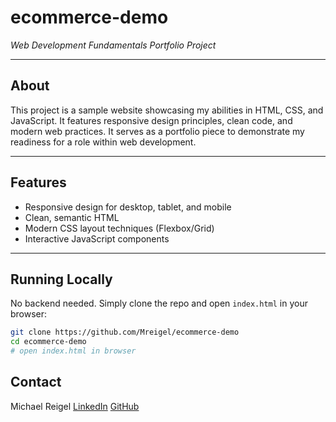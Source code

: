 # ecommerce-demo  
*Web Development Fundamentals Portfolio Project*

---

## About  
This project is a sample website showcasing my abilities in HTML, CSS, and JavaScript. It features responsive design principles, clean code, and modern web practices. It serves as a portfolio piece to demonstrate my readiness for a role within web development.

---

## Features  
- Responsive design for desktop, tablet, and mobile  
- Clean, semantic HTML  
- Modern CSS layout techniques (Flexbox/Grid)  
- Interactive JavaScript components  

---

## Running Locally  
No backend needed. Simply clone the repo and open `index.html` in your browser:

```bash
git clone https://github.com/Mreigel/ecommerce-demo
cd ecommerce-demo
# open index.html in browser
```

## Contact
Michael Reigel
[LinkedIn](https://www.linkedin.com/in/mreigel/)
[GitHub](https://github.com/Mreigel)



